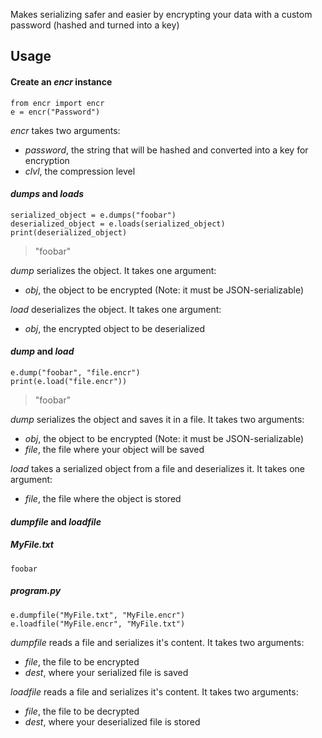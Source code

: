 Makes serializing safer and easier by encrypting your data with a custom password (hashed and turned into a key)

## Usage

#### Create an _encr_ instance

    from encr import encr
    e = encr("Password")

_encr_ takes two arguments:
- _password_, the string that will be hashed and converted into a key for encryption
- _clvl_, the compression level

#### _dumps_ and _loads_

    serialized_object = e.dumps("foobar")
    deserialized_object = e.loads(serialized_object)
    print(deserialized_object)
  > "foobar"

_dump_ serializes the object. It takes one argument:
- _obj_, the object to be encrypted (Note: it must be JSON-serializable)

_load_ deserializes the object. It takes one argument:
- _obj_, the encrypted object to be deserialized

#### _dump_ and _load_

    e.dump("foobar", "file.encr")
    print(e.load("file.encr"))
  > "foobar"

_dump_ serializes the object and saves it in a file. It takes two arguments:
- _obj_, the object to be encrypted (Note: it must be JSON-serializable)
- _file_, the file where your object will be saved

_load_ takes a serialized object from a file and deserializes it. It takes one argument:
- _file_, the file where the object is stored

#### _dumpfile_ and _loadfile_

##### MyFile.txt

    foobar

##### program.py

    e.dumpfile("MyFile.txt", "MyFile.encr")
    e.loadfile("MyFile.encr", "MyFile.txt")

_dumpfile_ reads a file and serializes it's content. It takes two arguments:
- _file_, the file to be encrypted
- _dest_, where your serialized file is saved

_loadfile_ reads a file and serializes it's content. It takes two arguments:
- _file_, the file to be decrypted
- _dest_, where your deserialized file is stored
